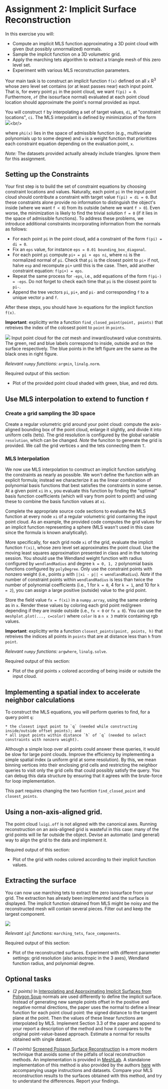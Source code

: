 # Assignment 2: Implicit Surface Reconstruction

In this exercise you will:

 * Compute an implicit MLS function approximating a 3D point cloud with given (but possibly unnormalized) normals.
 * Sample the implicit function on a 3D volumetric grid.
 * Apply the marching tets algorithm to extract a triangle mesh of this zero level set.
 * Experiment with various MLS reconstruction parameters.

Your main task is to construct an implicit function `f(x)` defined on all `x`  R<sup>3</sup> whose zero level set contains (or at least passes near) each input point. That is, for every point `pi` in the point cloud, we want `f(pi) = 0`. Furthermore, `∂f` (the isosurface normal) evaluated at each point cloud location should approximate the point's normal provided as input.

You will construct `f` by interpolating a set of target values, `di`, at "constraint locations", `ci`.
The MLS interpolant is defined by minimization of the form<br/>
![](https://latex.codecogs.com/svg.latex?f(x)=\mathrm{argmin}_\phi\sum_{i}w(ci,&space;x)(\phi(ci)-di)^2,)<br/>
<!-- $f(\x) = \argmin_\phi \sum_{i} w(\c_i, \x) (\phi(\c_i) -
d_i)^2,$ -->
where `phi(x)` lies in the space of admissible function (e.g.,
multivariate polynomials up to some degree) and `w` is a weight function that prioritizes each constraint equation depending on the evaluation point, `x`.

*Note:* The datasets provided actually already include triangles. Ignore them for this assignment.

## Setting up the Constraints

Your first step is to build the set of constraint equations by choosing constraint locations and values. Naturally, each point `pi` in the input point cloud should contribute a constraint with target value `f(pi) = di = 0`. But these constraints alone provide no information to distinguish the object's inside (where we want `f < 0`) from its outside (where we want `f > 0`). Even worse, the minimization is likely to find the trivial solution `f = 0` (if it lies in the space of admissible functions). To address these problems, we introduce additional constraints incorporating information from the normals as follows:

  * For each point `pi` in the point cloud, add a constraint of the form `f(pi) = di = 0`.
  * Fix an `eps` value, for instance `eps = 0.01 bounding_box_diagonal`.
  * For each point `pi` compute `pi+ = pi + eps ni`, where `ni` is the normalized normal of `pi`. Check that `pi` is the closest point to `pi+` if not, halve `esp` and recompute `pi+` until this is the case.
    Then, add another constraint equation: `f(pi+) = eps`.
  * Repeat the same process for `-eps`, i.e., add equations of the form `f(pi-) = -eps`. Do not forget to check each time that `pi` is the closest point to `pi-`.
  * Append the tree vectors `pi`, `pi+`, and `pi-` and corresponding `f` to a unique vector `p` and `f`.

After these steps, you should have `3n` equations for the implicit function `f(x)`.

**Important**: explicitty write a function `find_closed_point(point, points)` that retreives the index of the colosest point to `point` in `points`.

![](img/cat.png?raw=true)
Input point cloud for the *cat* mesh and inward/outward value constraints. The green, red and blue labels correspond to inside, outside and on the surface respectively. The blue points in the left figure are the same as the black ones in right figure.

*Relevant `numpy` functions:* `argmin`, `linalg.norm`.

Required output of this section:

 * Plot of the provided point cloud shaded with green, blue, and red dots.



## Use MLS interpolation to extend to function `f`

### Create a grid sampling the 3D space
Create a regular volumetric grid around your point cloud: compute the axis-aligned bounding box of the point cloud, enlarge it slightly, and divide it into uniform cells (tets). The grid resolution is configured by
the global variable `resolution`, which can be changed. *Note* the funciton to generate the grid is provided. We call the grid vertices `x` and the tets connecting them `T`.

### MLS Interpolation
We now use MLS interpolation to construct an implicit function satisfying the constraints as nearly as possible.
We won't define the function with an explicit formula; instead we characterize it as the linear combination of polynomial basis functions that best satisfies the constraints in some sense. At a given point `xi` in `x`, you evaluate this function by finding the "optimal" basis function coefficients (which will vary from point to point!) and using these to combine the basis function values at `xi`.

Complete the appropriate source code sections to evaluate the MLS function at every node `xi` of a regular volumetric
grid containing the input point cloud. As an example, the provided code computes the grid values for an implicit function representing a sphere (MLS wasn't used in
this case since the formula is known analytically).


More specifically, for each grid node `xi` of the grid, evaluate the implicit function `f(xi)`, whose zero level set approximates the point cloud.
Use the moving least squares approximation presented in class and in the tutoring session. You should use the
Wendland weight function with radius configured by `wendlandRadius` and degree `k = 0, 1, 2` polynomial basis functions configured by `polyDegree`. Only use the constraint points with nonzero weight (i.e., points `p` with `||xi - p|| < wendlandRadius`). *Note* if the number of constraint points within `wendlandRadius` is less than twice the number of polynomial coefficients (i.e., 1 for `k = 0`, 4 for `k = 1`, and 10 for `k = 2`), you can assign a large positive (outside) value to the grid point.

Store the field value  `fx = f(xi)` in a  `numpy.array`, using the same ordering as in `x`. Render these values by coloring each grid point red/green depending if they are inside outside (i.e., `fx < 0` or `fx ≥ 0`). You can use the `meshplot.plot(..., c=color)` where `color` is a `n x 3` matrix containing rgb values.

**Important**: explicitty write a function `closest_points(point, points, h)` that retreives the indices all points in `points` that are at distance less than `h` from `point`.

*Relevant `numpy` functions:* `argwhere`, `linalg.solve`.

Required output of this section:

 * Plot of the grid points `x` colored according of being inside or outside the input cloud.



## Implementing a spatial index to accelerate neighbor calculations

To construct the MLS equations, you will perform queries
to find, for a query point `q`:

    * the closest input point to `q` (needed while constructing inside/outside offset points); and
    * all input points within distance `h` of `q` (needed to select constraints with nonzero weight).


Although a simple loop over all points could answer these queries, it would be slow for large point clouds.
Improve the efficiency by implementing a simple spatial index (a uniform grid at some resolution). By this, we mean binning vertices into their enclosing grid cells and restricting the neighbor queries to visit only the grid cells that could possibly satisfy the query. You can debug
this data structure by ensuring that it agrees with the brute-force for loop implementation.

This part requires changing the two fucntion `find_closed_point` and `closest_points`.


## Using a non-axis-aligned grid.
The point cloud `luigi.off` is not aligned with the canonical axes.
Running reconstruction on an axis-aligned grid is wasteful in this case: many of the grid points will lie far outside the object. Devise an automatic (and general) way to align the grid to the data and implement it.

Required output of this section:

* Plot of the grid with nodes colored according to their implicit function values.


## Extracting the surface
You can now use marching tets to extract the zero isosurface from your grid.
The extraction has already been implemented and the surface is displayed. The implicit function obtained from MLS might be noisy and the reconstructed mesh will contain several pieces. Filter out and keep the largest component.

![](img/cat-recon.png?raw=true)

*Relevant `igl` functions:* `marching_tets`, `face_components`.


Required output of this section:

* Plot of the reconstructed surfaces. Experiment with different parameter settings: grid resolution (also anisotropic in the 3 axes), Wendland function radius, and polynomial degree.

## Optional tasks

<!-- * *(2 points)* Compute the closed-form gradient of the MLS approximation. Suggestion: A good strategy to solve this exercise is to write MLS explicitly in matrix form and then compute its gradient (a good reference for differentiating expressions with matrices can be found in [The Matrix Cookbook](http://orion.uwaterloo.ca/~hwolkowi/matrixcookbook.pdf).
 -->
* *(2 points)* In [Interpolating and Approximating Implicit Surfaces from Polygon Soup](http://graphics.berkeley.edu/papers/Shen-IAI-2004-08/index.html) normals are used differently to define the implicit surface. Instead of generating new sample points offset in the positive and negative normal directions, the paper uses the normal to define a linear function for each point cloud point: the signed distance to the tangent plane at the point.
Then the values of these linear functions are interpolated by MLS. Implement Section 3.3 of the paper and append to your report a description of the method and how it compares to the original point-value-based approach.
Estimate a normal for results obtained with single dataset.

* *(1 points)* [Screened Poisson Surface Reconstruction](http://www.cs.jhu.edu/~misha/MyPapers/ToG13.pdf) is a more modern technique that avoids some of the pitfalls of local reconstruction methods. An implementation is provided in [MeshLab](http://www.meshlab.net). A standalone implementation of this method is also provided by the authors [here](http://www.cs.jhu.edu/~misha/Code/PoissonRecon/Version9.01/) with accompanying usage instructions and datasets. Compare your MLS        reconstruction results to the surfaces obtained with this method, and try to understand the differences. Report your findings.
